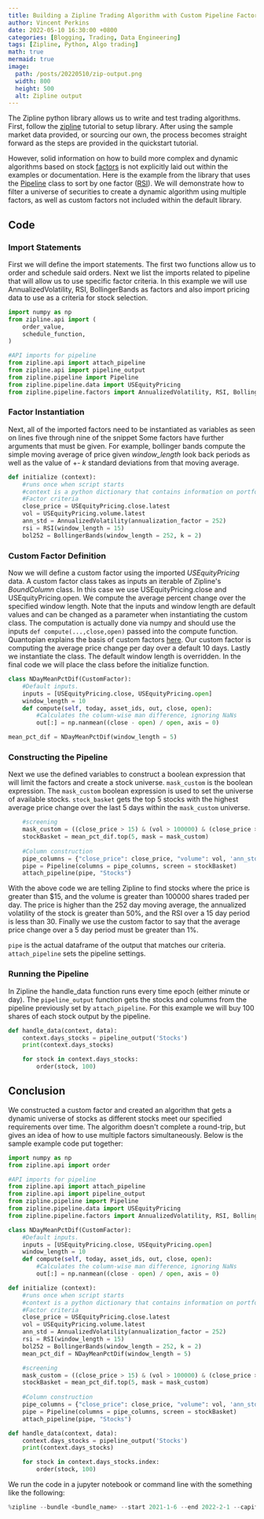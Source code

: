 ```yaml
---
title: Building a Zipline Trading Algorithm with Custom Pipeline Factors
author: Vincent Perkins
date: 2022-05-10 16:30:00 +0800
categories: [Blogging, Trading, Data Engineering]
tags: [Zipline, Python, Algo trading]
math: true
mermaid: true
image:
  path: /posts/20220510/zip-output.png
  width: 800
  height: 500
  alt: Zipline output
---
```


The Zipline python library allows us to write and test trading algorithms. First, follow the [zipline](https://github.com/stefan-jansen/zipline-reloaded) tutorial to setup library. After using the sample market data provided, or sourcing our own, the process becomes straight forward as the steps are provided in the quickstart tutorial.

However, solid information on how to build more complex and dynamic algorithms based on stock [factors](https://www.investopedia.com/terms/f/factor-investing.asp) is not explicitly laid out within the examples or documentation. Here is the example from the library that uses the [Pipeline](https://github.com/stefan-jansen/zipline-reloaded/blob/main/src/zipline/examples/momentum_pipeline.py) class to sort by one factor ([RSI](https://www.investopedia.com/terms/r/rsi.asp)). We will demonstrate how to filter a universe of securities to create a dynamic algorithm using multiple factors, as well as custom factors not included within the default library.  

## Code
### Import Statements 
First we will define the import statements. The first two functions allow us to order and schedule said orders. Next we list the imports related to pipeline that will allow us to use specific factor criteria. In this example we will use AnnualizedVolatility, RSI, BollingerBands as factors and also import pricing data to use as a criteria for stock selection. 
```python
import numpy as np
from zipline.api import (
    order_value,
    schedule_function,
)

#API imports for pipeline
from zipline.api import attach_pipeline
from zipline.api import pipeline_output
from zipline.pipeline import Pipeline
from zipline.pipeline.data import USEquityPricing
from zipline.pipeline.factors import AnnualizedVolatility, RSI, BollingerBands
```

### Factor Instantiation
Next, all of the imported factors need to be instantiated as variables as seen on lines five through nine of the snippet Some factors have further arguments that must be given. For example, bollinger bands compute the simple moving average of price given *window_length* look back periods as well as the value of +\- *k* standard deviations from that moving average.

```python
def initialize (context): 
    #runs once when script starts
    #context is a python dictionary that contains information on portfolio/performance.  
    #Factor criteria
    close_price = USEquityPricing.close.latest
    vol = USEquityPricing.volume.latest
    ann_std = AnnualizedVolatility(annualization_factor = 252)
    rsi = RSI(window_length = 15)
    bol252 = BollingerBands(window_length = 252, k = 2)
```

### Custom Factor Definition
Now we will define a custom factor using the imported *USEquityPricing* data. A custom factor class takes as inputs an iterable of Zipline's *BoundColumn* class. In this case we use USEquityPricing.close and USEquityPricing.open. We compute the average percent change over the specified window length. Note that the inputs and window length are default values and can be changed as a parameter when instantiating the custom class. The computation is actually done via numpy and should use the inputs `def compute(...,close,open)` passed into the compute function. Quantopian explains the basis of custom factors [here](https://www.youtube.com/watch?v=37VVldjdNI8&ab_channel=Quantopian). Our custom factor is computing the average price change per day over a default 10 days. Lastly we instantiate the class. The default window length is overridden. In the final code we will place the class before the initialize function. 

```python
class NDayMeanPctDif(CustomFactor):
    #Default inputs.
    inputs = [USEquityPricing.close, USEquityPricing.open]
    window_length = 10
    def compute(self, today, asset_ids, out, close, open):
        #Calculates the column-wise man difference, ignoring NaNs
        out[:] = np.nanmean((close - open) / open, axis = 0)

mean_pct_dif = NDayMeanPctDif(window_length = 5)
```

### Constructing the Pipeline
Next we use the defined variables to construct a boolean expression that will limit the factors and create a stock universe. `mask_custom` is the boolean expression. The `mask_custom` boolean expression is used to set the universe of available stocks. `stock_basket` gets the top 5 stocks with the highest average price change over the last 5 days within the `mask_custom` universe. 

```python
    #screening
    mask_custom = ((close_price > 15) & (vol > 100000) & (close_price > bol252.middle) & (ann_std > 0.50) & (rsi < 30) & (mean_pct_dif > 0.01))
    stockBasket = mean_pct_dif.top(5, mask = mask_custom)
    
    #Column construction
    pipe_columns = {"close_price": close_price, "volume": vol, 'ann_std': ann_std, 'rsi': rsi}    
    pipe = Pipeline(columns = pipe_columns, screen = stockBasket)
    attach_pipeline(pipe, "Stocks")
```

With the above code we are telling Zipline to find stocks where the price is greater than $15, and the volume is greater than 100000 shares traded per day. The price is higher than the 252 day moving average, the annualized volatility of the stock is greater than 50%, and the RSI over a 15 day period is less than 30. Finally we use the custom factor to say that the average price change over a 5 day period must be greater than 1%. 

`pipe` is the actual dataframe of  the output that matches our criteria. `attach_pipeline` sets the pipeline settings.

### Running the Pipeline

In Zipline the handle_data function runs every time epoch (either minute or day). The `pipeline_output` function gets the stocks and columns from the pipeline previously set by `attach_pipeline`. For this example we will buy 100 shares of each stock output by the pipeline. 

```python 
def handle_data(context, data):
    context.days_stocks = pipeline_output('Stocks')
    print(context.days_stocks)

    for stock in context.days_stocks:
        order(stock, 100) 
```
## Conclusion

We constructed a custom factor and created an algorithm that gets a dynamic universe of stocks as different stocks meet our specified requirements over time. The algorithm doesn't complete a round-trip, but gives an idea of how to use multiple factors simultaneously. Below is the sample example code put together:

```python
import numpy as np
from zipline.api import order

#API imports for pipeline
from zipline.api import attach_pipeline
from zipline.api import pipeline_output
from zipline.pipeline import Pipeline
from zipline.pipeline.data import USEquityPricing
from zipline.pipeline.factors import AnnualizedVolatility, RSI, BollingerBands, CustomFactor

class NDayMeanPctDif(CustomFactor):
    #Default inputs.
    inputs = [USEquityPricing.close, USEquityPricing.open]
    window_length = 10
    def compute(self, today, asset_ids, out, close, open):
        #Calculates the column-wise man difference, ignoring NaNs
        out[:] = np.nanmean((close - open) / open, axis = 0)

def initialize (context): 
    #runs once when script starts
    #context is a python dictionary that contains information on portfolio/performance.  
    #Factor criteria
    close_price = USEquityPricing.close.latest
    vol = USEquityPricing.volume.latest
    ann_std = AnnualizedVolatility(annualization_factor = 252)
    rsi = RSI(window_length = 15)
    bol252 = BollingerBands(window_length = 252, k = 2)
    mean_pct_dif = NDayMeanPctDif(window_length = 5)

    #screening
    mask_custom = ((close_price > 15) & (vol > 100000) & (close_price > bol252.middle) & (ann_std > 0.50) & (rsi < 30) & (mean_pct_dif > 0.01))
    stockBasket = mean_pct_dif.top(5, mask = mask_custom)
    
    #Column construction
    pipe_columns = {"close_price": close_price, "volume": vol, 'ann_std': ann_std, 'rsi': rsi, "mean_pct_dif": mean_pct_dif}    
    pipe = Pipeline(columns = pipe_columns, screen = stockBasket)
    attach_pipeline(pipe, "Stocks")

def handle_data(context, data):
    context.days_stocks = pipeline_output('Stocks')
    print(context.days_stocks)

    for stock in context.days_stocks.index:
        order(stock, 100)
```

We run the code in a jupyter notebook or command line with the something like the following:

```python
%zipline --bundle <bundle_name> --start 2021-1-6 --end 2022-2-1 --capital-base 25000 -o strat_test.pickle --no-benchmark --data-frequency daily
```